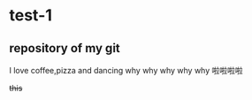 test-1
======

repository of my git
-----

I love coffee,pizza and dancing 
why why why why why
啦啦啦啦

~~this~~
